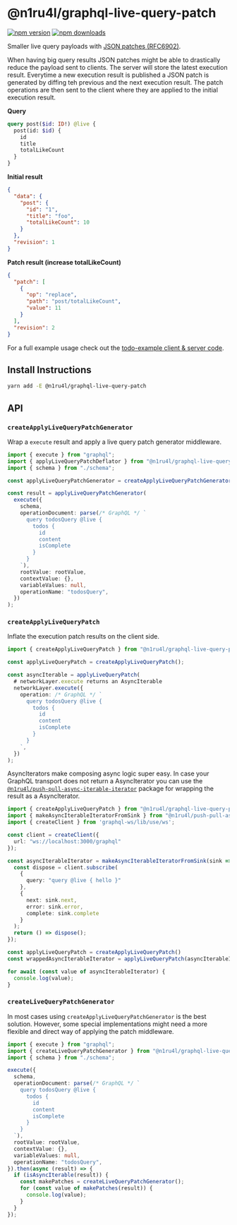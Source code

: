 # @n1ru4l/graphql-live-query-patch

[![npm version](https://img.shields.io/npm/v/@n1ru4l/graphql-live-query-patch.svg)](https://www.npmjs.com/package/@n1ru4l/graphql-live-query-patch) [![npm downloads](https://img.shields.io/npm/dm/@n1ru4l/graphql-live-query-patch.svg)](https://www.npmjs.com/package/@n1ru4l/graphql-live-query-patch)

Smaller live query payloads with [JSON patches (RFC6902)](https://tools.ietf.org/html/rfc6902).

When having big query results JSON patches might be able to drastically reduce the payload sent to clients. The server will store the latest execution result. Everytime a new execution result is published a JSON patch is generated by diffing teh previous and the next execution result.
The patch operations are then sent to the client where they are applied to the initial execution result.

**Query**

```graphql
query post($id: ID!) @live {
  post(id: $id) {
    id
    title
    totalLikeCount
  }
}
```

**Initial result**

```json
{
  "data": {
    "post": {
      "id": "1",
      "title": "foo",
      "totalLikeCount": 10
    }
  },
  "revision": 1
}
```

**Patch result (increase totalLikeCount)**

```json
{
  "patch": [
    {
      "op": "replace",
      "path": "post/totalLikeCount",
      "value": 11
    }
  ],
  "revision": 2
}
```

For a full example usage check out the [todo-example client & server code](https://github.com/n1ru4l/graphql-live-query/tree/main/packages/todo-example).

## Install Instructions

```bash
yarn add -E @n1ru4l/graphql-live-query-patch
```

## API

### `createApplyLiveQueryPatchGenerator`

Wrap a `execute` result and apply a live query patch generator middleware.

```ts
import { execute } from "graphql";
import { applyLiveQueryPatchDeflator } from "@n1ru4l/graphql-live-query-patch";
import { schema } from "./schema";

const applyLiveQueryPatchGenerator = createApplyLiveQueryPatchGenerator();

const result = applyLiveQueryPatchGenerator(
  execute({
    schema,
    operationDocument: parse(/* GraphQL */ `
      query todosQuery @live {
        todos {
          id
          content
          isComplete
        }
      }
    `),
    rootValue: rootValue,
    contextValue: {},
    variableValues: null,
    operationName: "todosQuery",
  })
);
```

### `createApplyLiveQueryPatch`

Inflate the execution patch results on the client side.

```ts
import { createApplyLiveQueryPatch } from "@n1ru4l/graphql-live-query-patch";

const applyLiveQueryPatch = createApplyLiveQueryPatch();

const asyncIterable = applyLiveQueryPatch(
  # networkLayer.execute returns an AsyncIterable
  networkLayer.execute({
    operation: /* GraphQL */ `
      query todosQuery @live {
        todos {
          id
          content
          isComplete
        }
      }
    `,
  })
);
```

AsyncIterators make composing async logic super easy. In case your GraphQL transport does not return a AsyncIterator you can use the [`@n1ru4l/push-pull-async-iterable-iterator`](https://www.npmjs.com/package/@n1ru4l/push-pull-async-iterable-iterator) package for wrapping the result as a AsyncIterator.

```ts
import { createApplyLiveQueryPatch } from "@n1ru4l/graphql-live-query-patch";
import { makeAsyncIterableIteratorFromSink } from "@n1ru4l/push-pull-async-iterable-iterator";
import { createClient } from 'graphql-ws/lib/use/ws';

const client = createClient({
  url: "ws://localhost:3000/graphql"
});

const asyncIterableIterator = makeAsyncIterableIteratorFromSink(sink => {
  const dispose = client.subscribe(
    {
      query: "query @live { hello }"
    },
    {
      next: sink.next,
      error: sink.error,
      complete: sink.complete
    }
  );
  return () => dispose();
});

const applyLiveQueryPatch = createApplyLiveQueryPatch()
const wrappedAsyncIterableIterator = applyLiveQueryPatch(asyncIterableIterator)

for await (const value of asyncIterableIterator) {
  console.log(value);
}
```


### `createLiveQueryPatchGenerator`

In most cases using `createApplyLiveQueryPatchGenerator` is the best solution. However, some special implementations might need a more flexible and direct way of applying the patch middleware.

```ts
import { execute } from "graphql";
import { createLiveQueryPatchGenerator } from "@n1ru4l/graphql-live-query-patch";
import { schema } from "./schema";

execute({
  schema,
  operationDocument: parse(/* GraphQL */ `
    query todosQuery @live {
      todos {
        id
        content
        isComplete
      }
    }
  `),
  rootValue: rootValue,
  contextValue: {},
  variableValues: null,
  operationName: "todosQuery",
}).then(async (result) => {
  if (isAsyncIterable(result)) {
    const makePatches = createLiveQueryPatchGenerator();
    for (const value of makePatches(result)) {
      console.log(value);
    }
  }
});
```
